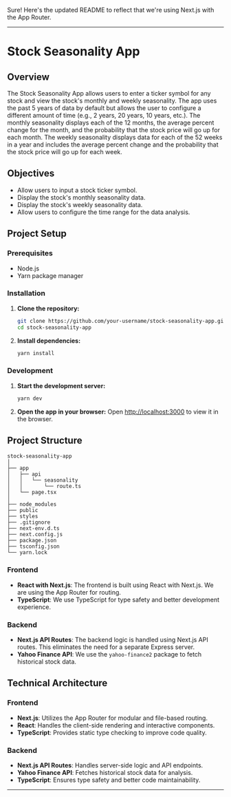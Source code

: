 Sure! Here's the updated README to reflect that we're using Next.js with the App Router.

---

# Stock Seasonality App

## Overview

The Stock Seasonality App allows users to enter a ticker symbol for any stock and view the stock's monthly and weekly seasonality. The app uses the past 5 years of data by default but allows the user to configure a different amount of time (e.g., 2 years, 20 years, 10 years, etc.). The monthly seasonality displays each of the 12 months, the average percent change for the month, and the probability that the stock price will go up for each month. The weekly seasonality displays data for each of the 52 weeks in a year and includes the average percent change and the probability that the stock price will go up for each week.

## Objectives

- Allow users to input a stock ticker symbol.
- Display the stock's monthly seasonality data.
- Display the stock's weekly seasonality data.
- Allow users to configure the time range for the data analysis.

## Project Setup

### Prerequisites

- Node.js
- Yarn package manager

### Installation

1. **Clone the repository:**

   ```bash
   git clone https://github.com/your-username/stock-seasonality-app.git
   cd stock-seasonality-app
   ```

2. **Install dependencies:**
   ```bash
   yarn install
   ```

### Development

1. **Start the development server:**

   ```bash
   yarn dev
   ```

2. **Open the app in your browser:**
   Open [http://localhost:3000](http://localhost:3000) to view it in the browser.

## Project Structure

```
stock-seasonality-app
│
├── app
│   ├── api
│   │   └── seasonality
│   │       └── route.ts
│   └── page.tsx
│
├── node_modules
├── public
├── styles
├── .gitignore
├── next-env.d.ts
├── next.config.js
├── package.json
├── tsconfig.json
└── yarn.lock
```

### Frontend

- **React with Next.js**: The frontend is built using React with Next.js. We are using the App Router for routing.
- **TypeScript**: We use TypeScript for type safety and better development experience.

### Backend

- **Next.js API Routes**: The backend logic is handled using Next.js API routes. This eliminates the need for a separate Express server.
- **Yahoo Finance API**: We use the `yahoo-finance2` package to fetch historical stock data.

## Technical Architecture

### Frontend

- **Next.js**: Utilizes the App Router for modular and file-based routing.
- **React**: Handles the client-side rendering and interactive components.
- **TypeScript**: Provides static type checking to improve code quality.

### Backend

- **Next.js API Routes**: Handles server-side logic and API endpoints.
- **Yahoo Finance API**: Fetches historical stock data for analysis.
- **TypeScript**: Ensures type safety and better code maintainability.

---
